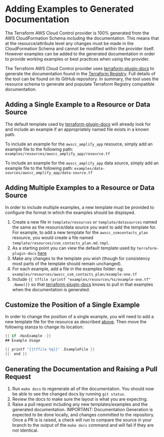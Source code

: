 # Adding Examples to Generated Documentation

The Terraform AWS Cloud Control provider is 100% generated from the AWS CloudFormation Schema *including* the documentation. This means that at the resource/attribute level any changes must be made in the CloudFormation Schema and cannot be modified within the provider itself. However examples can be added to the generated documentation in order to provide working examples or best practices when using the provider.

The Terraform AWS Cloud Control provider uses [terraform-plugin-docs](https://github.com/hashicorp/terraform-plugin-docs) to generate the documentation found in the [Terraform Registry](https://registry.terraform.io/providers/hashicorp/awscc/latest/docs). Full details of the tool can be found on its GitHub repository. In summary, the tool uses the resource schema to generate and populate Terraform Registry compatible documentation.

## Adding a Single Example to a Resource or Data Source

The default template used by [terraform-plugin-docs](https://github.com/hashicorp/terraform-plugin-docs) will already look for and include an example if an appropriately named file exists in a known path.

To include an example for the `awscc_amplify_app` resource, simply add an example file to the following path: `examples/resources/awscc_amplify_app/resource.tf`

To include an example for the `awscc_amplify_app` data source, simply add an example file to the following path: `examples/data-sources/awscc_amplify_app/data-source.tf`

## Adding Multiple Examples to a Resource or Data Source

In order to include multiple examples, a new template must be provided to configure the format in which the examples should be displayed.

1. Create a new file in `template/resources` or `template/datasources` named the same as the resource/data source you want to add the template for. For example, to add a new template for the `awscc_ssmcontacts_plan` resource, you would create a file named `template/resources/ssm_contacts_plan.md.tmpl`.
2. As a starting point you can view the default template used by `terraform-plugin-docs` [here](https://github.com/hashicorp/terraform-plugin-docs/blob/2385169af97e6ac8bb69446e70d4d4d4db74c9fc/internal/provider/template.go#L217)
3. Make any changes to the template you wish (though for consistency most parts of the template should remain unchanged).
4. For each example, add a file in the examples folder: eg. `examples/resources/awscc_ssm_contacts_plan/example-one.tf`
5. Include `{{ tffile (printf "examples/resources/%s/example-one.tf" .Name)}}` so that [terraform-plugin-docs](https://github.com/hashicorp/terraform-plugin-docs) knows to pull in that examples when the documentation is generated.

## Customize the Position of a Single Example

In order to change the position of a single example, you will need to add a new template file for the resource as described [above](#adding-multiple-examples-to-a-resource-or-data-source). Then move the following stanza to change its location:

```go
{{ if .HasExample -}}
## Example Usage

{{ printf "{{tffile %q}}" .ExampleFile }}
{{- end }}
```

## Generating the Documentation and Raising a Pull Request

1. Run `make docs` to regenerate all of the documentation. You should now be able to see the changed docs by running `git status`.
2. Review the docs to make sure the layout is what you are expecting.
3. Raise a pull request including any new templates/examples and the generated documentation. IMPORTANT: Documentation Generation is expected to be done locally, and changes committed to the repository. Once a PR is is raised, a check will run to compare the source in your branch to the output of the `make docs` command and will fail if they are not identical.
